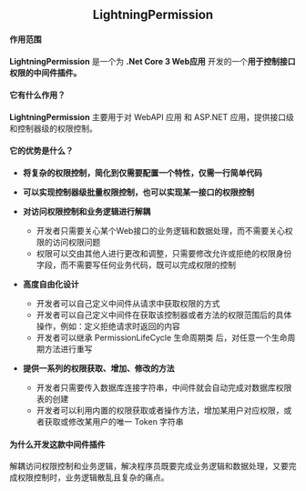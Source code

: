 <h2 align="center">LightningPermission</h2>

#### 作用范围

**LightningPermission** 是一个为 **.Net Core 3 Web应用** 开发的一个**用于控制接口权限的中间件插件。**



#### 它有什么作用？

**LightningPermission** 主要用于对 WebAPI 应用 和 ASP.NET 应用，提供接口级和控制器级的权限控制。



#### 它的优势是什么？

- **将复杂的权限控制，简化到仅需要配置一个特性，仅需一行简单代码**
- **可以实现控制器级批量权限控制，也可以实现某一接口的权限控制**

- **对访问权限控制和业务逻辑进行解耦**
  - 开发者只需要关心某个Web接口的业务逻辑和数据处理，而不需要关心权限的访问权限问题
  - 权限可以交由其他人进行更改和调整，只需要修改允许或拒绝的权限身份字段，而不需要写任何业务代码，既可以完成权限的控制
- **高度自由化设计**
  - 开发者可以自己定义中间件从请求中获取权限的方式
  - 开发者可以自己定义中间件在获取该控制器或者方法的权限范围后的具体操作，例如：定义拒绝请求时返回的内容
  - 开发者可以继承 PermissionLifeCycle 生命周期类 后，对任意一个生命周期方法进行重写
- **提供一系列的权限获取、增加、修改的方法**
  - 开发者只需要传入数据库连接字符串，中间件就会自动完成对数据库权限表的创建
  - 开发者可以利用内置的权限获取或者操作方法，增加某用户对应权限，或者获取或修改某用户的唯一 Token 字符串



#### 为什么开发这款中间件插件

解耦访问权限控制和业务逻辑，解决程序员既要完成业务逻辑和数据处理，又要完成权限控制时，业务逻辑散乱且复杂的痛点。

